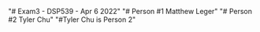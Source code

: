 "# Exam3 - DSP539 - Apr 6 2022" 
"# Person #1 Matthew Leger"
"# Person #2 Tyler Chu"
"#Tyler Chu is Person 2"
